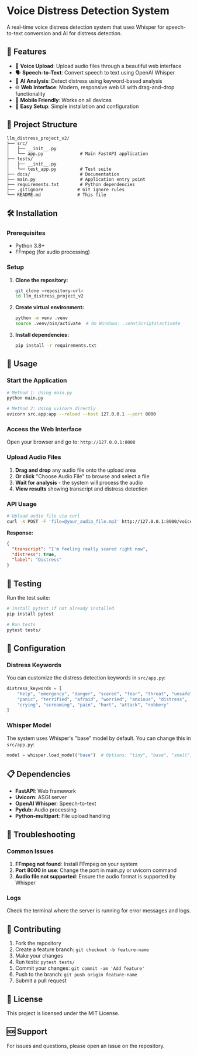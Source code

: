 # Voice Distress Detection System

A real-time voice distress detection system that uses Whisper for speech-to-text conversion and AI for distress detection.

## 🚀 Features

- 🎤 **Voice Upload**: Upload audio files through a beautiful web interface
- 🗣️ **Speech-to-Text**: Convert speech to text using OpenAI Whisper
- 🧠 **AI Analysis**: Detect distress using keyword-based analysis
- 🌐 **Web Interface**: Modern, responsive web UI with drag-and-drop functionality
- 📱 **Mobile Friendly**: Works on all devices
- 🔧 **Easy Setup**: Simple installation and configuration

## 📁 Project Structure

```
llm_distress_project_v2/
├── src/
│   ├── __init__.py
│   └── app.py              # Main FastAPI application
├── tests/
│   ├── __init__.py
│   └── test_app.py         # Test suite
├── docs/                   # Documentation
├── main.py                 # Application entry point
├── requirements.txt        # Python dependencies
├── .gitignore             # Git ignore rules
└── README.md              # This file
```

## 🛠️ Installation

### Prerequisites

- Python 3.8+
- FFmpeg (for audio processing)

### Setup

1. **Clone the repository:**
   ```bash
   git clone <repository-url>
   cd llm_distress_project_v2
   ```

2. **Create virtual environment:**
   ```bash
   python -m venv .venv
   source .venv/bin/activate  # On Windows: .venv\Scripts\activate
   ```

3. **Install dependencies:**
   ```bash
   pip install -r requirements.txt
   ```

## 🚀 Usage

### Start the Application

```bash
# Method 1: Using main.py
python main.py

# Method 2: Using uvicorn directly
uvicorn src.app:app --reload --host 127.0.0.1 --port 8000
```

### Access the Web Interface

Open your browser and go to: `http://127.0.0.1:8000`

### Upload Audio Files

1. **Drag and drop** any audio file onto the upload area
2. **Or click** "Choose Audio File" to browse and select a file
3. **Wait for analysis** - the system will process the audio
4. **View results** showing transcript and distress detection

### API Usage

```bash
# Upload audio file via curl
curl -X POST -F 'file=@your_audio_file.mp3' http://127.0.0.1:8000/voice-check
```

**Response:**
```json
{
  "transcript": "I'm feeling really scared right now",
  "distress": true,
  "label": "Distress"
}
```

## 🧪 Testing

Run the test suite:

```bash
# Install pytest if not already installed
pip install pytest

# Run tests
pytest tests/
```

## 🔧 Configuration

### Distress Keywords

You can customize the distress detection keywords in `src/app.py`:

```python
distress_keywords = [
    "help", "emergency", "danger", "scared", "fear", "threat", "unsafe",
    "panic", "terrified", "afraid", "worried", "anxious", "distress",
    "crying", "screaming", "pain", "hurt", "attack", "robbery"
]
```

### Whisper Model

The system uses Whisper's "base" model by default. You can change this in `src/app.py`:

```python
model = whisper.load_model("base")  # Options: "tiny", "base", "small", "medium", "large"
```

## 📋 Dependencies

- **FastAPI**: Web framework
- **Uvicorn**: ASGI server
- **OpenAI Whisper**: Speech-to-text
- **Pydub**: Audio processing
- **Python-multipart**: File upload handling

## 🐛 Troubleshooting

### Common Issues

1. **FFmpeg not found**: Install FFmpeg on your system
2. **Port 8000 in use**: Change the port in main.py or uvicorn command
3. **Audio file not supported**: Ensure the audio format is supported by Whisper

### Logs

Check the terminal where the server is running for error messages and logs.

## 🤝 Contributing

1. Fork the repository
2. Create a feature branch: `git checkout -b feature-name`
3. Make your changes
4. Run tests: `pytest tests/`
5. Commit your changes: `git commit -am 'Add feature'`
6. Push to the branch: `git push origin feature-name`
7. Submit a pull request

## 📄 License

This project is licensed under the MIT License.

## 🆘 Support

For issues and questions, please open an issue on the repository.